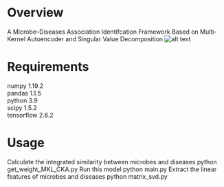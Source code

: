 # Overview
A Microbe–Diseases Association Identifcation Framework Based on Multi-Kernel Autoencoder and Singular Value Decomposition
![alt text]([http://image-url](https://www.bing.com/images/search?view=detailV2&ccid=YukQVFjF&id=D8B491954B7083A41442BFC9311AE391A6A50C9A&thid=OIP.YukQVFjFwkefZF49cE7mdgHaEo&mediaurl=https%3a%2f%2fth.bing.com%2fth%2fid%2fR.62e9105458c5c2479f645e3d704ee676%3frik%3dmgylppHjGjHJvw%26riu%3dhttp%253a%252f%252fpic1.win4000.com%252fwallpaper%252fb%252f58070e2feff36.jpg%26ehk%3dNuLhwgwlM9V11t8d%252f5Ko8SvCmcYftR8rnzSKwR0yGGA%253d%26risl%3d%26pid%3dImgRaw%26r%3d0&exph=1200&expw=1920&q=%e5%a3%81%e7%ba%b8&simid=608042055849367673&FORM=IRPRST&ck=7F30270653AB625DDF6CC7D98A28992E&selectedIndex=1&itb=0))
# Requirements
numpy                     1.19.2          
pandas                    1.1.5           
python                    3.9               
scipy                     1.5.2            
tensorflow                2.6.2  
# Usage
Calculate the integrated similarity between microbes and diseases
python get_weight_MKL_CKA.py
Run this model
python main.py
Extract the linear features of microbes and diseases
python matrix_svd.py
